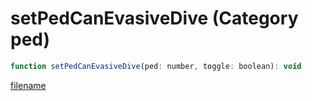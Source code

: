 # setPedCanEvasiveDive (Category ped)

```js
function setPedCanEvasiveDive(ped: number, toggle: boolean): void
```

[filename](setPedCanEvasiveDive_m.md ':include')